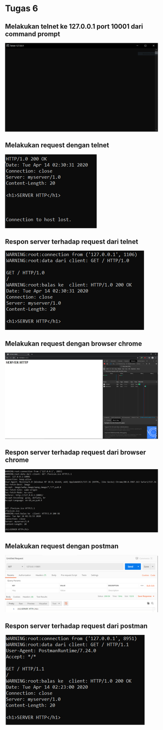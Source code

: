# Tugas 6

## Melakukan telnet ke 127.0.0.1 port 10001 dari command prompt
![](screenshots/telnet.png)

## Melakukan request dengan telnet
![](screenshots/telnet_2.png)

## Respon server terhadap request dari telnet
![](screenshots/telnet_3.png)

## Melakukan request dengan browser chrome
![](screenshots/chrome.png)

## Respon server terhadap request dari browser chrome
![](screenshots/chrome_2.png)

## Melakukan request dengan postman
![](screenshots/postman.png)

## Respon server terhadap request dari postman
![](screenshots/postman_2.png)

